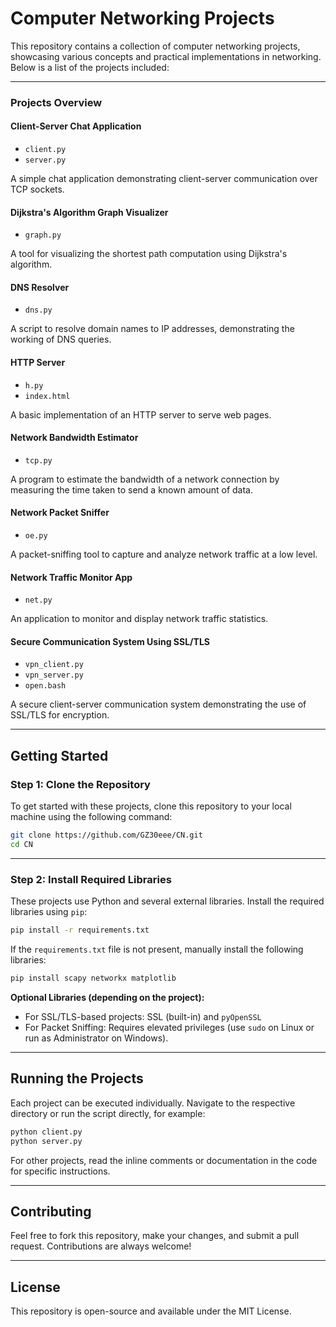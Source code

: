 # Computer Networking Projects

This repository contains a collection of computer networking projects, showcasing various concepts and practical implementations in networking. Below is a list of the projects included:

---

### **Projects Overview**

#### **Client-Server Chat Application**
- `client.py`
- `server.py`

A simple chat application demonstrating client-server communication over TCP sockets.

#### **Dijkstra's Algorithm Graph Visualizer**
- `graph.py`

A tool for visualizing the shortest path computation using Dijkstra's algorithm.

#### **DNS Resolver**
- `dns.py`

A script to resolve domain names to IP addresses, demonstrating the working of DNS queries.

#### **HTTP Server**
- `h.py`
- `index.html`

A basic implementation of an HTTP server to serve web pages.

#### **Network Bandwidth Estimator**
- `tcp.py`

A program to estimate the bandwidth of a network connection by measuring the time taken to send a known amount of data.

#### **Network Packet Sniffer**
- `oe.py`

A packet-sniffing tool to capture and analyze network traffic at a low level.

#### **Network Traffic Monitor App**
- `net.py`

An application to monitor and display network traffic statistics.

#### **Secure Communication System Using SSL/TLS**
- `vpn_client.py`
- `vpn_server.py`
- `open.bash`

A secure client-server communication system demonstrating the use of SSL/TLS for encryption.

---

## **Getting Started**

### **Step 1: Clone the Repository**
To get started with these projects, clone this repository to your local machine using the following command:

```bash
git clone https://github.com/GZ30eee/CN.git
cd CN
```

---

### **Step 2: Install Required Libraries**

These projects use Python and several external libraries. Install the required libraries using `pip`:

```bash
pip install -r requirements.txt
```

If the `requirements.txt` file is not present, manually install the following libraries:

```bash
pip install scapy networkx matplotlib
```

**Optional Libraries (depending on the project):**
- For SSL/TLS-based projects: SSL (built-in) and `pyOpenSSL`
- For Packet Sniffing: Requires elevated privileges (use `sudo` on Linux or run as Administrator on Windows).

---

## **Running the Projects**

Each project can be executed individually. Navigate to the respective directory or run the script directly, for example:

```bash
python client.py
python server.py
```

For other projects, read the inline comments or documentation in the code for specific instructions.

---

## **Contributing**
Feel free to fork this repository, make your changes, and submit a pull request. Contributions are always welcome!

---

## **License**
This repository is open-source and available under the MIT License.
